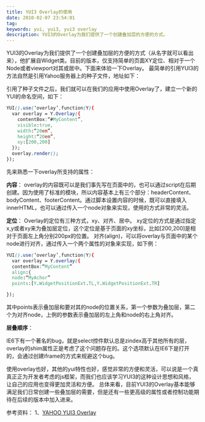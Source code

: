 ```yaml
---
title: YUI3 Overlay的使用
date: 2010-02-07 23:54:01
tag: 
keywords: yui, yui3, yui3 overlay
description: YUI3的Overlay为我们提供了一个创建叠加层的方便的方式。
---
```


YUI3的Overlay为我们提供了一个创建叠加层的方便的方式（从名字就可以看出来），他扩展自Widget类。目前的版本，仅支持简单的页面XY定位、相对于一个Node或者viewport对其或居中。下面来体验一下Overlay。
最简单的引用YUI3的方法自然是引用Yahoo服务器上的种子文件，地址如下：

> <script src="http://yui.yahooapis.com/3.0.0/build/yui/yui-min.js"></script>

引用了种子文件之后，我们就可以在我们的应用中使用Overlay了，建立一个新的YUI的命名空间，如下：

```css
YUI().use(‘overlay’,function(Y){
  var overlay = Y.Overlay({
    contentBox:“#MyContent”,
    visible:true,
    width:“20em”,
    height:“20em”,
    xy:[200,200]
  });
  overlay.render();
});

```

先来熟悉一下overlay所支持的属性：

**内容**：
overlay的内容既可以是我们事先写在页面中的，也可以通过script在后期创建。因为使用了标准的模块，所以内容基本上有三个部分：headerContent、bodyContent、footerContent。通过脚本设置内容的时候，既可以直接填入innerHTML，也可以通过传入一个node对象来实现，使用的方式非常的灵活。

**定位**：
Overlay的定位有三种方式，xy、对齐、居中。
xy定位的方式是通过指定x,y或者xy来为叠加层定位，这个定位是基于页面的xy坐标，比如[200,200]是相对于页面左上角分别200px的位置。
对齐(align)，可以将overlay与页面中的某个node进行对齐，通过传入一个两个属性的对象来实现，如下例：
```css
YUI().use(‘overlay’,function(Y){
  var overlay = Y.overlay({
  contentBox:“MyContent”
  align:{
  node:“MyAchor”
  points:[Y.WidgetPositionExt.TL,Y.WidgetPositionExt.TR]

});
```

其中points表示叠加层和要对其的node的位置关系，第一个参数为叠加层，第二个为对齐node，上例的参数表示叠加层的左上角和node的右上角对齐。

**层叠顺序**：

IE6下有一个著名的bug，就是select控件默认总是zindex高于其他所有的层，overlay的shim属性正是考虑了这个问题存在的。这个选项默认在IE6下是打开的，会通过创建iframe的方式来规避这个bug。

使用overlay也好，其他的yui特性也好，感觉非常的方便和灵活，可以说是一个真真正正为开发者考虑的js框架，而我们也应该学习YUI3的这种设计思想和风格，让自己的应用也变得更加灵活和方便。
总体来看，目前YUI3的Overlay基本能够满足我们日常创建一些叠加层的需要，但是还有一些更高级的属性或者控制功能期待在后续的版本中加入进来。

参考资料：
1、[YAHOO YUI3 Overlay](http://developer.yahoo.com/yui/3/overlay/)












